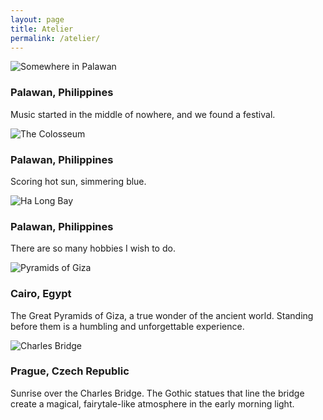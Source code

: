 ```yaml
---
layout: page 
title: Atelier 
permalink: /atelier/
---
```


<!-- Item 2 -->
<div class="atelier-item">
    <img src="{{ site.baseurl }}/images/atelier/Palawan1.jpeg" alt="Somewhere in Palawan">
    <div class="atelier-item__caption">
        <h3>Palawan, Philippines</h3>
        <p>Music started in the middle of nowhere, and we found a festival.</p>
    </div>
</div>

<!-- Item 3 -->
<div class="atelier-item">
    <img src="{{ site.baseurl }}/images/atelier/Palawan2.jpeg" alt="The Colosseum">
    <div class="atelier-item__caption">
        <h3>Palawan, Philippines</h3>
        <p>Scoring hot sun, simmering blue.</p>
    </div>
</div>

<!-- Item 4 -->
<div class="atelier-item">
    <img src="{{ site.baseurl }}/images/atelier/Palawan3.jpeg" alt="Ha Long Bay">
    <div class="atelier-item__caption">
        <h3>Palawan, Philippines</h3>
        <p>There are so many hobbies I wish to do.</p>
    </div>
</div>

<!-- Item 5 -->
<div class="atelier-item">
    <img src="{{ site.baseurl }}/images/atelier/cairo.jpg" alt="Pyramids of Giza">
    <div class="atelier-item__caption">
        <h3>Cairo, Egypt</h3>
        <p>The Great Pyramids of Giza, a true wonder of the ancient world. Standing before them is a humbling and unforgettable experience.</p>
    </div>
</div>

<!-- Item 6 -->
<div class="atelier-item">
    <img src="{{ site.baseurl }}/images/atelier/prague.jpg" alt="Charles Bridge">
    <div class="atelier-item__caption">
        <h3>Prague, Czech Republic</h3>
        <p>Sunrise over the Charles Bridge. The Gothic statues that line the bridge create a magical, fairytale-like atmosphere in the early morning light.</p>
    </div>
</div>

